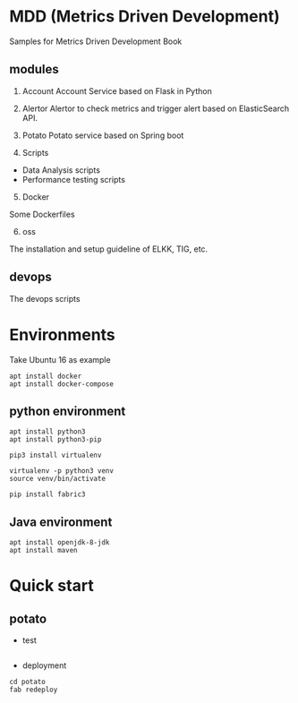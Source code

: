 # MDD (Metrics Driven Development)

Samples for Metrics Driven Development Book
##

## modules

1. Account
Account Service based on Flask in Python

2. Alertor
Alertor to check metrics and trigger alert based on ElasticSearch API.

3. Potato
Potato service based on Spring boot

4. Scripts
* Data Analysis scripts
* Performance testing scripts

5. Docker

Some Dockerfiles

6. oss

The installation and setup guideline of ELKK, TIG, etc.

## devops

The devops scripts

# Environments
Take Ubuntu 16 as example

```
apt install docker
apt install docker-compose

```
## python environment

```
apt install python3
apt install python3-pip

pip3 install virtualenv

virtualenv -p python3 venv
source venv/bin/activate

pip install fabric3
```

## Java environment

```
apt install openjdk-8-jdk
apt install maven
```

# Quick start

## potato

* test
```aidl

```

* deployment
```
cd potato
fab redeploy

```